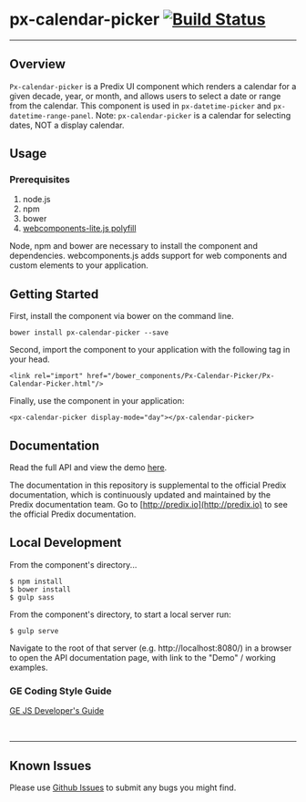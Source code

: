 # px-calendar-picker [![Build Status](https://travis-ci.org/PredixDev/px-calendar-picker.svg?branch=master)](https://travis-ci.org/PredixDev/px-calendar-picker)
-----------------------------------------------

## Overview

`Px-calendar-picker` is a Predix UI component which renders a calendar for a given decade, year, or month, and allows users to select a date or range from the calendar. This component is used in `px-datetime-picker` and `px-datetime-range-panel`.
Note: `px-calendar-picker` is a calendar for selecting dates, NOT a display calendar.

## Usage

### Prerequisites
1. node.js
2. npm
3. bower
4. [webcomponents-lite.js polyfill](https://github.com/webcomponents/webcomponentsjs)

Node, npm and bower are necessary to install the component and dependencies. webcomponents.js adds support for web components and custom elements to your application.

## Getting Started

First, install the component via bower on the command line.

```
bower install px-calendar-picker --save
```

Second, import the component to your application with the following tag in your head.

```
<link rel="import" href="/bower_components/Px-Calendar-Picker/Px-Calendar-Picker.html"/>
```

Finally, use the component in your application:

```
<px-calendar-picker display-mode="day"></px-calendar-picker>
```

## Documentation

Read the full API and view the demo [here](https://predixdev.github.io/px-calendar-picker).

The documentation in this repository is supplemental to the official Predix documentation, which is continuously updated and maintained by the Predix documentation team. Go to [http://predix.io](http://predix.io)  to see the official Predix documentation.


## Local Development

From the component's directory...

```
$ npm install
$ bower install
$ gulp sass
```

From the component's directory, to start a local server run:

```
$ gulp serve
```

Navigate to the root of that server (e.g. http://localhost:8080/) in a browser to open the API documentation page, with link to the "Demo" / working examples.




### GE Coding Style Guide
[GE JS Developer's Guide](https://github.com/GeneralElectric/javascript)

<br />
<hr />

## Known Issues

Please use [Github Issues](https://github.com/PredixDev/px-calendar-picker/issues) to submit any bugs you might find.
